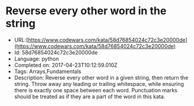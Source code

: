 # Reverse every other word in the string

 - URL:[https://www.codewars.com/kata/58d76854024c72c3e20000de](https://www.codewars.com/kata/58d76854024c72c3e20000de)
 - Id: 58d76854024c72c3e20000de
 - Language: python
 - Completed on: 2017-04-23T10:12:59.010Z
 - Tags: Arrays,Fundamentals
 - Description:
Reverse every other word in a given string, then return the string. Throw away any leading or trailing whitespace, while ensuring there is exactly one space between each word. Punctuation marks should be treated as if they are a part of the word in this kata.

